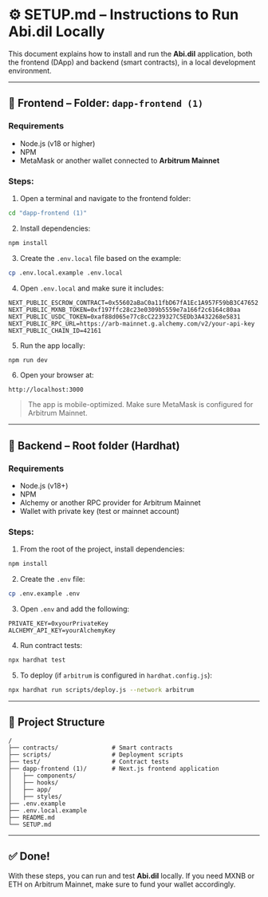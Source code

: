 # ⚙️ SETUP.md – Instructions to Run Abi.dil Locally

This document explains how to install and run the **Abi.dil** application, both the frontend (DApp) and backend (smart contracts), in a local development environment.

---

## 🔧 Frontend – Folder: `dapp-frontend (1)`

### Requirements
- Node.js (v18 or higher)
- NPM
- MetaMask or another wallet connected to **Arbitrum Mainnet**

### Steps:

1. Open a terminal and navigate to the frontend folder:

```bash
cd "dapp-frontend (1)"
```

2. Install dependencies:

```bash
npm install
```

3. Create the `.env.local` file based on the example:

```bash
cp .env.local.example .env.local
```

4. Open `.env.local` and make sure it includes:

```env
NEXT_PUBLIC_ESCROW_CONTRACT=0x55602aBaC0a11fbD67fA1Ec1A957F59bB3C47652
NEXT_PUBLIC_MXNB_TOKEN=0xf197ffc28c23e0309b5559e7a166f2c6164c80aa
NEXT_PUBLIC_USDC_TOKEN=0xaf88d065e77c8cC2239327C5EDb3A432268e5831
NEXT_PUBLIC_RPC_URL=https://arb-mainnet.g.alchemy.com/v2/your-api-key
NEXT_PUBLIC_CHAIN_ID=42161
```

5. Run the app locally:

```bash
npm run dev
```

6. Open your browser at:
```
http://localhost:3000
```

> The app is mobile-optimized. Make sure MetaMask is configured for Arbitrum Mainnet.

---

## 🧪 Backend – Root folder (Hardhat)

### Requirements
- Node.js (v18+)
- NPM
- Alchemy or another RPC provider for Arbitrum Mainnet
- Wallet with private key (test or mainnet account)

### Steps:

1. From the root of the project, install dependencies:

```bash
npm install
```

2. Create the `.env` file:

```bash
cp .env.example .env
```

3. Open `.env` and add the following:

```env
PRIVATE_KEY=0xyourPrivateKey
ALCHEMY_API_KEY=yourAlchemyKey
```

4. Run contract tests:

```bash
npx hardhat test
```

5. To deploy (if `arbitrum` is configured in `hardhat.config.js`):

```bash
npx hardhat run scripts/deploy.js --network arbitrum
```

---

## 🧱 Project Structure

```
/
├── contracts/               # Smart contracts
├── scripts/                 # Deployment scripts
├── test/                    # Contract tests
├── dapp-frontend (1)/       # Next.js frontend application
│   ├── components/
│   ├── hooks/
│   ├── app/
│   ├── styles/
├── .env.example
├── .env.local.example
├── README.md
└── SETUP.md
```

---

## ✅ Done!

With these steps, you can run and test **Abi.dil** locally. If you need MXNB or ETH on Arbitrum Mainnet, make sure to fund your wallet accordingly.

